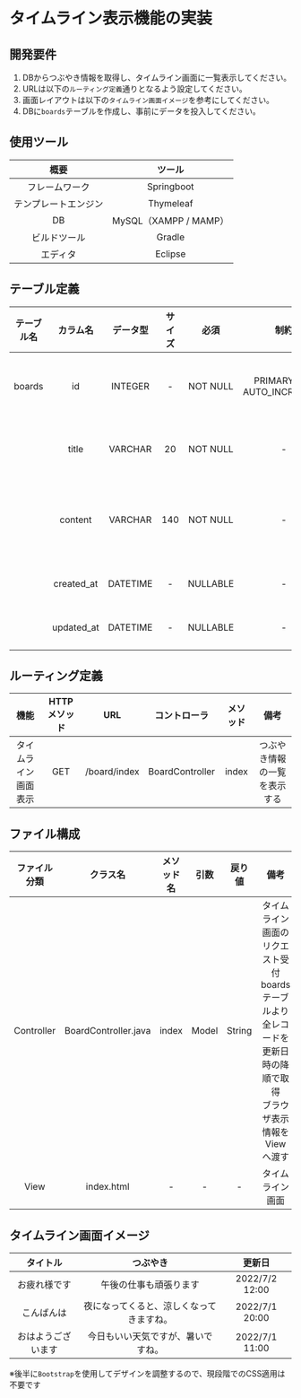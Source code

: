 # タイムライン表示機能の実装

## 開発要件
1. DBからつぶやき情報を取得し、タイムライン画面に一覧表示してください。
2. URLは以下の```ルーティング定義```通りとなるよう設定してください。
3. 画面レイアウトは以下の```タイムライン画面イメージ```を参考にしてください。
4. DBに```boards```テーブルを作成し、事前にデータを投入してください。

## 使用ツール
|概要|ツール|
|:---:|:---:|
|フレームワーク|Springboot|
|テンプレートエンジン|Thymeleaf|
|DB|MySQL（XAMPP / MAMP）|
|ビルドツール|Gradle|
|エディタ|Eclipse|

## テーブル定義
|テーブル名|カラム名|データ型|サイズ|必須|制約|備考|
|:---:|:---:|:---:|:---:|:---:|:---:|:---:|
|boards|id|INTEGER|-|NOT NULL|PRIMARY KEY<br>AUTO_INCREMENT|つぶやきID|
||title|VARCHAR|20|NOT NULL|-|タイトル|
||content|VARCHAR|140|NOT NULL|-|つぶやき内容|
||created_at|DATETIME|-|NULLABLE|-|登録日|
||updated_at|DATETIME|-|NULLABLE|-|更新日|

## ルーティング定義
|機能|HTTPメソッド|URL|コントローラ|メソッド|備考|
|:---:|:---:|:---:|:---:|:---:|:---:|
|タイムライン画面表示|GET|/board/index|BoardController|index|つぶやき情報の一覧を表示する|

## ファイル構成
|ファイル分類|クラス名|メソッド名|引数|戻り値|備考|
|:---:|:---:|:---:|:---:|:---:|:---:|
|Controller|BoardController.java|index|Model|String|タイムライン画面のリクエスト受付<br>boardsテーブルより全レコードを更新日時の降順で取得<br>ブラウザ表示情報をViewへ渡す|
|View|index.html|-|-|-|タイムライン画面|

## タイムライン画面イメージ
|タイトル|つぶやき|更新日|
|:---:|:---:|:---:|
|お疲れ様です|午後の仕事も頑張ります|2022/7/2 12:00|
|こんばんは|夜になってくると、涼しくなってきますね。|2022/7/1 20:00|
|おはようございます|今日もいい天気ですが、暑いですね。|2022/7/1 11:00|

※後半に```Bootstrap```を使用してデザインを調整するので、現段階でのCSS適用は不要です